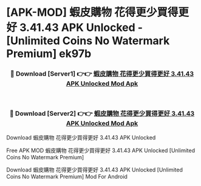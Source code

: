 # [APK-MOD] 蝦皮購物 花得更少買得更好 3.41.43 APK Unlocked - [Unlimited Coins No Watermark Premium] ek97b



<div align="center">
<h3>🔴 Download [Server1] 👉👉 <a href="https://momento.my/?title=蝦皮購物_花得更少買得更好_3.41.43_APK_Unlocked">蝦皮購物 花得更少買得更好 3.41.43 APK Unlocked Mod Apk</a></h3><br>

<h3>🔴 Download [Server2] 👉👉 <a href="https://momento.my/?title=蝦皮購物_花得更少買得更好_3.41.43_APK_Unlocked">蝦皮購物 花得更少買得更好 3.41.43 APK Unlocked Mod Apk</a></h3>
</div>



Download 蝦皮購物 花得更少買得更好 3.41.43 APK Unlocked 

Free APK MOD 蝦皮購物 花得更少買得更好 3.41.43 APK Unlocked [Unlimited Coins No Watermark Premium]

Download 蝦皮購物 花得更少買得更好 3.41.43 APK Unlocked [Unlimited Coins No Watermark Premium] Mod For Android
